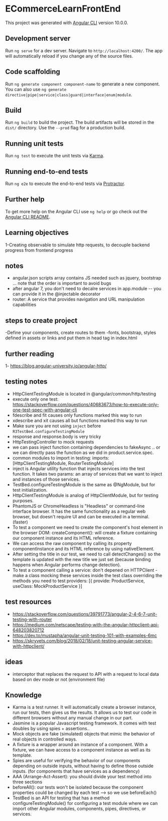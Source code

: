 # ECommerceLearnFrontEnd

This project was generated with [Angular CLI](https://github.com/angular/angular-cli) version 10.0.0.

## Development server

Run `ng serve` for a dev server. Navigate to `http://localhost:4200/`. The app will automatically reload if you change any of the source files.

## Code scaffolding

Run `ng generate component component-name` to generate a new component. You can also use `ng generate directive|pipe|service|class|guard|interface|enum|module`.

## Build

Run `ng build` to build the project. The build artifacts will be stored in the `dist/` directory. Use the `--prod` flag for a production build.

## Running unit tests

Run `ng test` to execute the unit tests via [Karma](https://karma-runner.github.io).

## Running end-to-end tests

Run `ng e2e` to execute the end-to-end tests via [Protractor](http://www.protractortest.org/).

## Further help

To get more help on the Angular CLI use `ng help` or go check out the [Angular CLI README](https://github.com/angular/angular-cli/blob/master/README.md).

## Learning objectives

1-Creating observable to simulate http requests, to decouple backend progress from frontend progress

## notes

- angular.json scripts array contains JS needed such as jquery, bootstrap ... note that the order is important to avoid bugs
- after angular 7, you don't need to decalre services in app.module -- you can provide it in the @injectable decorator
- router: A service that provides navigation and URL manipulation capabilities

## steps to create project

-Define your components, create routes to them
-fonts, bootstrap, styles defined in assets or links and put them in head tag in index.html

## further reading
1- https://blog.angular-university.io/angular-http/

## testing notes
- HttpClientTestingModule is located in @angular/common/http/testing
- execute only one test: https://stackoverflow.com/questions/40683673/how-to-execute-only-one-test-spec-with-angular-cli
- fdescribe and fit causes only functions marked this way to run
- xdescribe and xit causes all but functions marked this way to run
- Make sure you are not using `inject` before `R3TestBed.configureTestingModule`
- response and response.body is very tricky
- HttpTestingController to mock requests
- we can pass inject function containing dependencies to fakeAsync .. or we can directly pass the function as we did in product.service.spec.
- common modules to import in testing: imports: [HttpClientTestingModule, RouterTestingModule]
- inject is Angular utility function that injects services into the test function. It takes two     params: an array of services that we want to inject and instances of those services.
- TestBed.configureTestingModule is the same as @NgModule, but for test initialization.
- HttpClientTestingModule is analog of HttpClientModule, but for testing purposes.
- PhantomJS or ChromeHeadless is "Headless" or command-line interface browser. It has the same functionality as a regular web browser, but doesn't require UI and can be executed in a terminal. (faster)
- To test a component we need to create the component's host element in the browser DOM: createComponent(): will create a fixture containing our component instance and its HTML reference.
- We can access the raw component by calling its property componentInstance and its HTML reference by using nativeElement.
- After setting the title in our test, we need to call detectChanges() so the template is updated with the new title we just set (because binding happens when Angular performs change detection).
- To test a component calling a service: don't depened on HTTPClient - make a class mocking these services inside the test class overriding the methods you need to test
    providers: [{ provide: ProductService, useClass: MockProductService }]


## test resources
- https://stackoverflow.com/questions/39791773/angular-2-4-6-7-unit-testing-with-router
- https://medium.com/netscape/testing-with-the-angular-httpclient-api-648203820712
- https://dev.to/mustapha/angular-unit-testing-101-with-examples-6mc
- https://skryvets.com/blog/2018/02/18/unit-testing-angular-service-with-httpclient/


## ideas
- interceptor that replaces the request to API with a request to local data based on dev mode or not (environment file)

## Knowledge
- Karma is a test runner. It will automatically create a browser instance, run our tests, then gives us the results. It allows us to test our code in different browsers without any manual change in our part.
- Jasmine is a popular Javascript testing framework. It comes with test doubles by using spies + assertions..
- Mock objects are fake (simulated) objects that mimic the behavior of real objects in controlled ways.
- A fixture is a wrapper around an instance of a component. With a fixture, we can have access to a component instance as well as its template.
- Spies are useful for verifying the behavior of our components depending on outside inputs, without having to define those outside inputs. (for components that have services as a dependency)
- AAA (Arrange-Act-Assert): you should divide your test method into three sections
- beforeAll(): our tests won't be isolated because the component properties could be changed by each test --> so we use beforeEach()
- TestBed is an API for testing that has a method configureTestingModule() for configuring a test module where we can import other Angular modules, components, pipes, directives, or services.
